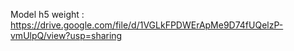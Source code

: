 Model h5 weight  :
https://drive.google.com/file/d/1VGLkFPDWErApMe9D74fUQelzP-vmUlpQ/view?usp=sharing
